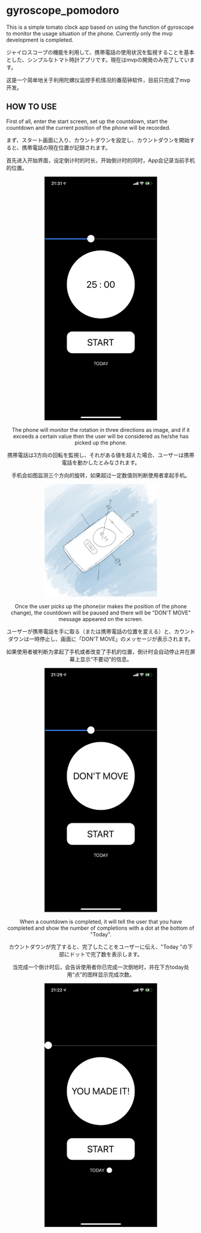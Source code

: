 # gyroscope_pomodoro

This is a simple tomato clock app based on using the function of gyroscope to monitor the usage situation of the phone. Currently only the mvp development is completed.

ジャイロスコープの機能を利用して、携帯電話の使用状況を監視することを基本とした、シンプルなトマト時計アプリです。現在はmvpの開発のみ完了しています。

这是一个简单地关于利用陀螺仪监控手机情况的番茄钟软件，目前只完成了mvp开发。

## HOW TO USE
First of all, enter the start screen, set up the countdown, start the countdown and the current position of the phone will be recorded.

まず、スタート画面に入り、カウントダウンを設定し、カウントダウンを開始すると、携帯電話の現在位置が記録されます。

首先进入开始界面，设定倒计时的时长，开始倒计时的同时，App会记录当前手机的位置。

<div align=center><img src="https://github.com/xieweicong/gyroscope_pomodoro/blob/main/image/start.PNG" alt="Editor" width="300">

The phone will monitor the rotation in three directions as image, and if it exceeds a certain value then the user will be considered as he/she has picked up the phone.

携帯電話は3方向の回転を監視し、それがある値を超えた場合、ユーザーは携帯電話を動かしたとみなされます。

手机会如图监测三个方向的旋转，如果超过一定数值则判断使用者拿起手机。

<div align=center><img src="https://github.com/xieweicong/gyroscope_pomodoro/blob/main/image/gyroscope.jpg" alt="Editor" width="300">

Once the user picks up the phone(or makes the position of the phone change), the countdown will be paused and there will be "DON'T MOVE" message appeared on the screen.

ユーザーが携帯電話を手に取る（または携帯電話の位置を変える）と、カウントダウンは一時停止し、画面に「DON'T MOVE」のメッセージが表示されます。

如果使用者被判断为拿起了手机或者改变了手机的位置，倒计时会自动停止并在屏幕上显示“不要动”的信息。

<div align=center><img src="https://github.com/xieweicong/gyroscope_pomodoro/blob/main/image/don't_move.PNG" alt="Editor" width="300">

When a countdown is completed, it will tell the user that you have completed and show the number of completions with a dot at the bottom of "Today".

カウントダウンが完了すると、完了したことをユーザーに伝え、"Today "の下部にドットで完了数を表示します。

当完成一个倒计时后，会告诉使用者你已完成一次倒地时，并在下方today处用“点”的图样显示完成次数。

<div align=center><img src="https://github.com/xieweicong/gyroscope_pomodoro/blob/main/image/you_made_it.PNG" alt="Editor" width="300">
